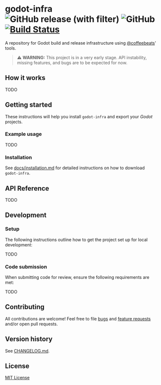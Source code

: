 # **godot-infra** ![GitHub release (with filter)](https://img.shields.io/github/v/release/coffeebeats/godot-infra) ![GitHub](https://img.shields.io/github/license/coffeebeats/godot-infra) [![Build Status](https://img.shields.io/github/actions/workflow/status/coffeebeats/godot-infra/check-commit.yml?branch=main)](https://github.com/coffeebeats/godot-infra/actions?query=branch%3Amain+workflow%3Acheck)

A repository for Godot build and release infrastructure using [@coffeebeats](https://github.com/coffeebeats?tab=repositories)' tools.

> ⚠️ **WARNING:** This project is in a very early stage. API instability, missing features, and bugs are to be expected for now.

## **How it works**

TODO

## **Getting started**

These instructions will help you install `godot-infra` and export your _Godot_ projects.

### **Example usage**

TODO

### **Installation**

See [docs/installation.md](./docs/installation.md#installation) for detailed instructions on how to download `godot-infra`.

## **API Reference**

TODO

## **Development**

### Setup

The following instructions outline how to get the project set up for local development:

TODO

### Code submission

When submitting code for review, ensure the following requirements are met:

TODO

## **Contributing**

All contributions are welcome! Feel free to file [bugs](https://github.com/coffeebeats/godot-infra/issues/new?assignees=&labels=bug&projects=&template=bug-report.md&title=) and [feature requests](https://github.com/coffeebeats/godot-infra/issues/new?assignees=&labels=enhancement&projects=&template=feature-request.md&title=) and/or open pull requests.

## **Version history**

See [CHANGELOG.md](https://github.com/coffeebeats/godot-infra/blob/main/CHANGELOG.md).

## **License**

[MIT License](https://github.com/coffeebeats/godot-infra/blob/main/LICENSE)

